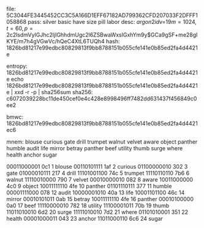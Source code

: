 file: 5C3044FE3445452CC3C5A166D1EFF67182AD799362CFD207033F2DFFF1058868
pass: silver basic have size pill labor
desc: $argon2id$v=19$m=1024,t=60,p=2$c2lsdmVyIGJhc2ljIGhhdmUgc2l6ZSBwaWxsIGxhYm9y$GCa9gSF+me28gIKYE/m7h4gVGwVc/hQeC4XtL6TUQh4
hash: 1826bd81217e99edbc80829813f9bb8788151b055cfe141e0b85ed2fa4d4421e

entropy: 1826bd81217e99edbc80829813f9bb8788151b055cfe141e0b85ed2fa4d4421e
echo 1826bd81217e99edbc80829813f9bb8788151b055cfe141e0b85ed2fa4d4421e | xxd -r -p | sha256sum
sha256: c6072039228bc11de450cef0e4c428e8998496ff7482dd631437f456849c0ee2

bmwc: 1826bd81217e99edbc80829813f9bb8788151b055cfe141e0b85ed2fa4d4421ec6

mnem: blouse curious gate drill trumpet walnut velvet aware object panther humble audit life mirror betray panther beef utility thumb surge where health anchor sugar

00011000001	0c1	1	blouse
00110101111	1af	2	curious
01100000010	302	3	gate
01000010111	217	4	drill
11101001100	74c	5	trumpet
11110110110	7b6	6	walnut
11110010000	790	7	velvet
00010000010	082	8	aware
10011000000	4c0	9	object
10011111110	4fe	10	panther
01101110111	377	11	humble
00001111000	078	12	audit
10000001010	40a	13	life
10001101100	46c	14	mirror
00010101011	0ab	15	betray
10011111110	4fe	16	panther
00010100000	0a0	17	beef
11110000010	782	18	utility
11100001011	70b	19	thumb
11011010010	6d2	20	surge
11111010010	7d2	21	where
01101010001	351	22	health
00001000011	043	23	anchor
11011000110	6c6	24	sugar